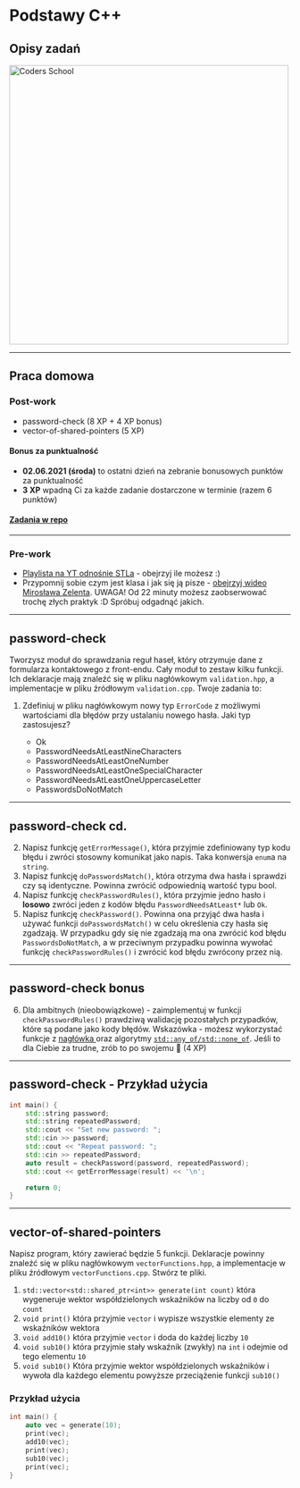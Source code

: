 <!-- .slide: data-background="#111111" -->

# Podstawy C++

## Opisy zadań

<a href="https://coders.school">
    <img width="500px" src="../img/coders_school_logo.png" alt="Coders School" class="plain">
</a>

___

## Praca domowa

### Post-work

* password-check (8 XP + 4 XP bonus)
* vector-of-shared-pointers (5 XP)

#### Bonus za punktualność

* **02.06.2021 (środa)** to ostatni dzień na zebranie bonusowych punktów za punktualność
* **3 XP** wpadną Ci za każde zadanie dostarczone w terminie (razem 6 punktów)

#### [Zadania w repo](https://github.com/coders-school/cpp-fundamentals/tree/master/05-recap-homework/07-tasks-description.md)

___

### Pre-work

* [Playlista na YT odnośnie STLa](https://www.youtube.com/playlist?list=PL5jc9xFGsL8G3y3ywuFSvOuNm3GjBwdkb) - obejrzyj ile możesz :)
* Przypomnij sobie czym jest klasa i jak się ją pisze - [obejrzyj wideo Mirosława Zelenta](https://www.youtube.com/watch?v=aDXjubGK0jU). UWAGA! Od 22 minuty możesz zaobserwować trochę złych praktyk :D Spróbuj odgadnąć jakich.

___

## password-check

Tworzysz moduł do sprawdzania reguł haseł, który otrzymuje dane z formularza kontaktowego z front-endu. Cały moduł to zestaw kilku funkcji. Ich deklaracje mają znaleźć się w pliku nagłówkowym `validation.hpp`, a implementacje w pliku źródłowym `validation.cpp`. Twoje zadania to:

1. Zdefiniuj w pliku nagłówkowym nowy typ `ErrorCode` z możliwymi wartościami dla błędów przy ustalaniu nowego hasła. Jaki typ zastosujesz?

   * Ok
   * PasswordNeedsAtLeastNineCharacters
   * PasswordNeedsAtLeastOneNumber
   * PasswordNeedsAtLeastOneSpecialCharacter
   * PasswordNeedsAtLeastOneUppercaseLetter
   * PasswordsDoNotMatch

___
<!-- .slide: style="font-size: 0.9em" -->

## password-check cd.

2. Napisz funkcję `getErrorMessage()`, która przyjmie zdefiniowany typ kodu błędu i zwróci stosowny komunikat jako napis. Taka konwersja `enum`a na `string`.
3. Napisz funkcję `doPasswordsMatch()`, która otrzyma dwa hasła i sprawdzi czy są identyczne. Powinna zwrócić odpowiednią wartość typu bool.
4. Napisz funkcję `checkPasswordRules()`, która przyjmie jedno hasło i **losowo** zwróci jeden z kodów błędu `PasswordNeedsAtLeast*` lub `Ok`.
5. Napisz funkcję `checkPassword()`. Powinna ona przyjąć dwa hasła i używać funkcji `doPasswordsMatch()` w celu określenia czy hasła się zgadzają. W przypadku gdy się nie zgadzają ma ona zwrócić kod błędu `PasswordsDoNotMatch`, a w przeciwnym przypadku powinna wywołać funkcję `checkPasswordRules()` i zwrócić kod błędu zwrócony przez nią.

___

## password-check bonus

6. Dla ambitnych (nieobowiązkowe) - zaimplementuj w funkcji `checkPasswordRules()` prawdziwą walidację pozostałych przypadków, które są podane jako kody błędów. Wskazówka - możesz wykorzystać funkcje z [nagłówka <cctype>](https://en.cppreference.com/w/cpp/header/cctype) oraz algorytmy [`std::any_of/std::none_of`](https://en.cppreference.com/w/cpp/algorithm/all_any_none_of). Jeśli to dla Ciebie za trudne, zrób to po swojemu 🙂 (4 XP)

___

## password-check - Przykład użycia

```cpp
int main() {
    std::string password;
    std::string repeatedPassword;
    std::cout << "Set new password: ";
    std::cin >> password;
    std::cout << "Repeat password: ";
    std::cin >> repeatedPassword;
    auto result = checkPassword(password, repeatedPassword);
    std::cout << getErrorMessage(result) << '\n';

    return 0;
}
```

___
<!-- .slide: style="font-size: 0.73em" -->

## vector-of-shared-pointers

Napisz program, który zawierać będzie 5 funkcji. Deklaracje powinny znaleźć się w pliku nagłówkowym `vectorFunctions.hpp`, a implementacje w pliku źródłowym `vectorFunctions.cpp`. Stwórz te pliki.

1. `std::vector<std::shared_ptr<int>> generate(int count)` która wygeneruje wektor współdzielonych wskaźników na liczby od `0` do `count`
2. `void print()` która przyjmie `vector` i wypisze wszystkie elementy ze wskaźników wektora
3. `void add10()` która przyjmie `vector` i doda do każdej liczby `10`
4. `void sub10()` która przyjmie stały wskaźnik (zwykły) na `int` i odejmie od tego elementu `10`
5. `void sub10()` Która przyjmie wektor współdzielonych wskaźników i wywoła dla każdego elementu powyższe przeciążenie funkcji `sub10()`

### Przykład użycia

```cpp
int main() {
    auto vec = generate(10);
    print(vec);
    add10(vec);
    print(vec);
    sub10(vec);
    print(vec);
}
```
